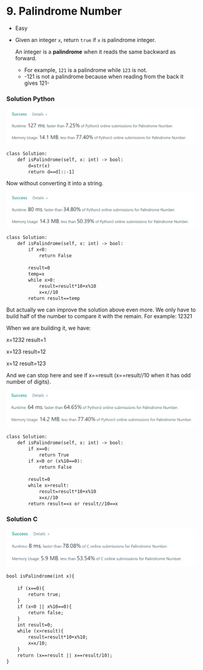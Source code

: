 # 9. Palindrome Number

* Easy
*   Given an integer `x`, return `true` if `x` is palindrome integer.

    An integer is a **palindrome** when it reads the same backward as forward.

    * For example, `121` is a palindrome while `123` is not.
    * \-121 is not a palindrome because when reading from the back it gives 121-

### Solution Python&#x20;

![](<../.gitbook/assets/image (15).png>)

```
class Solution:
    def isPalindrome(self, x: int) -> bool:
        d=str(x)
        return d==d[::-1]
```

Now without converting it into a string.&#x20;

![](<../.gitbook/assets/image (13) (1).png>)

```
class Solution:
    def isPalindrome(self, x: int) -> bool:
        if x<0:
            return False
        
        result=0
        temp=x
        while x>0:
            result=result*10+x%10
            x=x//10
        return result==temp
```

But actually we can improve the solution above even more. We only have to build half of the number to compare it with the remain. For example: 12321

When we are building it, we have:

x=1232      result=1

x=123        result=12

x=12          result=123

And we can stop here and see if x==result (x==result//10 when it has odd number of digits).&#x20;

![](<../.gitbook/assets/image (14) (1).png>)

```
class Solution:
    def isPalindrome(self, x: int) -> bool:
        if x==0:
            return True
        if x<0 or (x%10==0):
            return False
        
        result=0
        while x>result:
            result=result*10+x%10
            x=x//10
        return result==x or result//10==x
```



### Solution C&#x20;

![](<../.gitbook/assets/image (12).png>)

```
bool isPalindrome(int x){

    if (x==0){
        return true;
    }
    if (x<0 || x%10==0){
        return false;
    }
    int result=0;
    while (x>result){
        result=result*10+x%10;
        x=x/10;
    }
    return (x==result || x==result/10);
}
```

